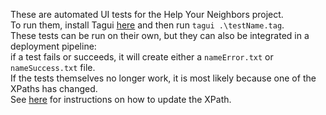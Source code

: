 These are automated UI tests for the Help Your Neighbors project.  
To run them, install Tagui [here](https://tagui.readthedocs.io/en/latest/setup.html) and then run `tagui .\testName.tag`.  
These tests can be run on their own, but they can also be integrated in a deployment pipeline:  
if a test fails or succeeds, it will create either a `nameError.txt` or `nameSuccess.txt` file.  
If the tests themselves no longer work, it is most likely because one of the XPaths has changed.  
See [here](https://tagui.readthedocs.io/en/latest/faq.html?highlight=xpath#how-do-i-find-the-xpath-of-a-web-element) for instructions on how to update the XPath.  
